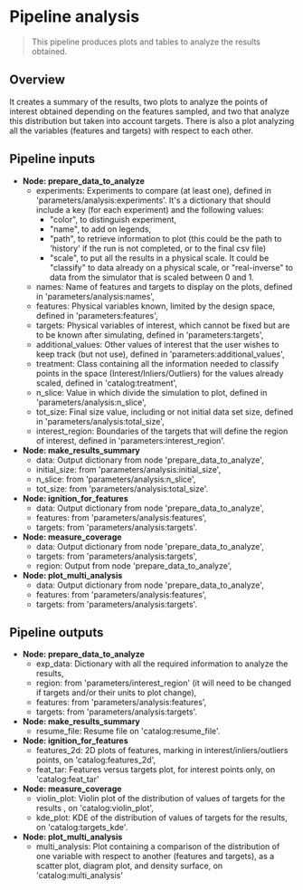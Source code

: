 # Pipeline analysis

> This pipeline produces plots and tables to analyze the results obtained.

## Overview

It creates a summary of the results, two plots to analyze the points of interest obtained depending on the features 
sampled, and two that analyze this distribution but taken into account targets.
There is also a plot analyzing all the variables (features and targets) with respect to each other.

## Pipeline inputs
* **Node: prepare_data_to_analyze**
  * experiments: Experiments to compare (at least one), defined in 'parameters/analysis:experiments'. 
  It's a dictionary that should include a key (for each experiment) and the following values:
    * "color", to distinguish experiment,
    *  "name", to add on legends,
    *  "path", to retrieve information to plot (this could be the path to 'history' if the run is not completed, or to 
    the final csv file)
    *  "scale", to put all the results in a physical scale. It could be "classify" to data already on a physical scale, 
    or "real-inverse" to data from the simulator that is scaled between 0 and 1.
  * names: Name of features and targets to display on the plots, defined in 'parameters/analysis:names',
  * features: Physical variables known, limited by the design space, defined in 'parameters:features',
  * targets: Physical variables of interest, which cannot be fixed but are to be known after simulating, defined in 'parameters:targets',
  * additional_values: Other values of interest that the user wishes to keep track (but not use), defined in 'parameters:additional_values',
  * treatment: Class containing all the information needed to classify points in the space (Interest/Inliers/Outliers) 
  for the values already scaled, defined in 'catalog:treatment',
  * n_slice: Value in which divide the simulation to plot, defined in 'parameters/analysis:n_slice',
  * tot_size: Final size value, including or not initial data set size, defined in 'parameters/analysis:total_size',
  * interest_region: Boundaries of the targets that will define the region of interest, defined in 'parameters:interest_region'. 
* **Node: make_results_summary**
  * data: Output dictionary from node 'prepare_data_to_analyze',
  * initial_size: from 'parameters/analysis:initial_size',
  * n_slice: from 'parameters/analysis:n_slice',
  * tot_size: from 'parameters/analysis:total_size'. 
* **Node: ignition_for_features**
  * data: Output dictionary from node 'prepare_data_to_analyze',
  * features: from 'parameters/analysis:features',
  * targets: from 'parameters/analysis:targets'.
* **Node: measure_coverage**
  * data: Output dictionary from node 'prepare_data_to_analyze',
  * targets: from 'parameters/analysis:targets', 
  * region: Output from node 'prepare_data_to_analyze',
* **Node: plot_multi_analysis**
  * data: Output dictionary from node 'prepare_data_to_analyze',
  * features: from 'parameters/analysis:features',
  * targets: from 'parameters/analysis:targets'.


## Pipeline outputs

* **Node: prepare_data_to_analyze**
  * exp_data: Dictionary with all the required information to analyze the results,
  * region: from 'parameters/interest_region' (it will need to be changed if targets and/or their units to plot change),
  * features: from 'parameters/analysis:features',
  * targets: from 'parameters/analysis:targets'.
* **Node: make_results_summary**
  * resume_file: Resume file on 'catalog:resume_file'.
* **Node: ignition_for_features**
  * features_2d: 2D plots of features, marking in interest/inliers/outliers points, on 'catalog:features_2d',
  * feat_tar: Features versus targets plot, for interest points only, on 'catalog:feat_tar'
* **Node: measure_coverage**
  * violin_plot: Violin plot of the distribution of values of targets for the results , on 'catalog:violin_plot',
  * kde_plot: KDE of the distribution of values of targets for the results, on 'catalog:targets_kde'.
* **Node: plot_multi_analysis**
  * multi_analysis: Plot containing a comparison of the distribution of one variable with respect to another 
  (features and targets), as a scatter plot, diagram plot, and density surface, on 'catalog:multi_analysis'
